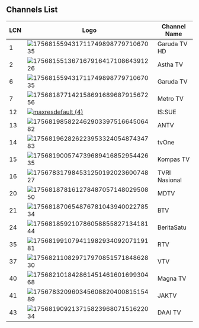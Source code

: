 ## Channels List
LCN | Logo | Channel Name
-- | -- | --
1 | ![17568155943171174989877971067035](https://github.com/user-attachments/assets/cbaa4d37-514f-42eb-92fb-d47f5eccb141) | Garuda TV HD
2 | ![17568155136716791641710864391226](https://github.com/user-attachments/assets/2bcc1dff-42f8-4347-875a-e84a695e2a7a) | Astha TV
6 | ![17568155943171174989877971067035](https://github.com/user-attachments/assets/cbaa4d37-514f-42eb-92fb-d47f5eccb141) | Garuda TV
7 | ![17568187714215869168968791567256](https://github.com/user-attachments/assets/5de6b529-2cf5-44c2-857c-3bd2173c558d) | Metro TV
12 | [![maxresdefault (4)](https://github.com/user-attachments/assets/f0614849-7d31-4493-b90b-58345cc79544)](https://i.ytimg.com/vi/VMzHD4Zl_jA/maxresdefault.jpg?v=68b65f4e) | IS:SUE
13 | ![17568198582246290339751664506482](https://github.com/user-attachments/assets/6966bd53-32cc-437f-ada0-541dc42fffc2) | ANTV
14 | ![17568196282622395332405487434783](https://github.com/user-attachments/assets/d24b831c-eb68-47a2-906a-e275aaaa5d07) | tvOne
15 | ![17568190057473968941685295442635](https://github.com/user-attachments/assets/a0ca8050-583a-4348-b64c-6015f2c2402b) | Kompas TV
16 | ![17567831798453125019202360074827](https://github.com/user-attachments/assets/c08b96f2-445a-4aeb-84be-508cfc221ab9) | TVRI Nasional
20 | ![17568187816127848705714802950850](https://github.com/user-attachments/assets/54f9145f-fbfe-4bfb-a744-a69fcad67666) | MDTV
21 | ![17568187065487678104394002278534](https://github.com/user-attachments/assets/e7d2e028-fd4d-4986-b186-091c2edaae2c) | BTV
24 | ![17568185921078605885582713418144](https://github.com/user-attachments/assets/7622157c-8385-450b-88ee-89a0897293ef) | BeritaSatu
35 | ![17568199107941198293409207119181](https://github.com/user-attachments/assets/9e247624-2b06-4993-9eed-fec99db3b84b) | RTV
37 | ![17568211082971797085157184862830](https://github.com/user-attachments/assets/4c2fd094-66bc-4058-a5a3-69c48d65d051) | VTV
40 | ![17568210184286145146160169930468](https://github.com/user-attachments/assets/dd26f9c9-82a3-4bb7-8f45-5bdd446ea744) | Magna TV
41 | ![17567832096034560882040081515489](https://github.com/user-attachments/assets/0762ffb6-1bf9-4dad-bae0-675372525983) | JAKTV
43 | ![17568190921371582396807151622034](https://github.com/user-attachments/assets/c507bae5-41d7-4a70-be65-d630e6ec91ba) | DAAI TV
